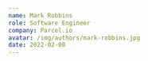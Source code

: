 ```yaml
---
name: Mark Robbins
role: Software Engineer
company: Parcel.io
avatar: /img/authors/mark-robbins.jpg
date: 2022-02-08
---
```

